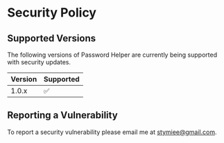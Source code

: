 # Security Policy

## Supported Versions

The following versions of Password Helper are currently being supported with security updates.

| Version | Supported          |
| ------- | ------------------ |
| 1.0.x   | :white_check_mark: |

## Reporting a Vulnerability

To report a security vulnerability please email me at stymiee@gmail.com.
